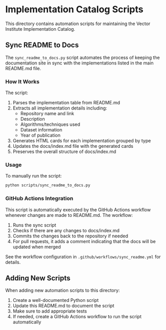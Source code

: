 # Implementation Catalog Scripts

This directory contains automation scripts for maintaining the Vector Institute Implementation Catalog.

## Sync README to Docs

The `sync_readme_to_docs.py` script automates the process of keeping the documentation site in sync with the implementations listed in the main README.md file.

### How It Works

The script:

1. Parses the implementation table from README.md
2. Extracts all implementation details including:
   - Repository name and link
   - Description
   - Algorithms/techniques used
   - Dataset information
   - Year of publication
3. Generates HTML cards for each implementation grouped by type
4. Updates the docs/index.md file with the generated cards
5. Preserves the overall structure of docs/index.md

### Usage

To manually run the script:

```bash
python scripts/sync_readme_to_docs.py
```

### GitHub Actions Integration

This script is automatically executed by the GitHub Actions workflow whenever changes are made to README.md. The workflow:

1. Runs the sync script
2. Checks if there are any changes to docs/index.md
3. Commits the changes back to the repository if needed
4. For pull requests, it adds a comment indicating that the docs will be updated when merged

See the workflow configuration in `.github/workflows/sync_readme.yml` for details.

## Adding New Scripts

When adding new automation scripts to this directory:

1. Create a well-documented Python script
2. Update this README.md to document the script
3. Make sure to add appropriate tests
4. If needed, create a GitHub Actions workflow to run the script automatically
